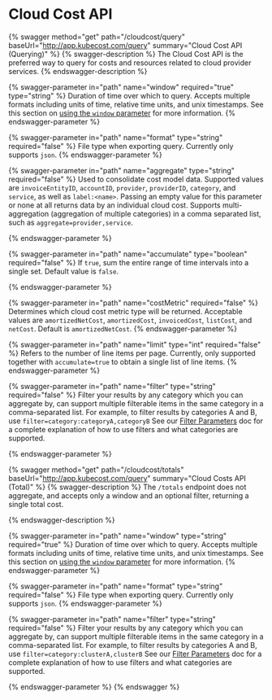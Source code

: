 # Cloud Cost API

{% swagger method="get" path="/cloudcost/query" baseUrl="http://app.kubecost.com/query" summary="Cloud Cost API (Querying)" %}
{% swagger-description %}
The Cloud Cost API is the preferred way to query for costs and resources related to cloud provider services.
{% endswagger-description %}

{% swagger-parameter in="path" name="window" required="true" type="string" %}
Duration of time over which to query. Accepts multiple formats including units of time, relative time units, and unix timestamps. See this section on [using the `window` parameter](/apis/api-directory/api-directory.md#using-the-window-parameter) for more information.
{% endswagger-parameter %}

{% swagger-parameter in="path" name="format" type="string" required="false" %}
File type when exporting query. Currently only supports `json`.
{% endswagger-parameter %}

{% swagger-parameter in="path" name="aggregate" type="string" required="false" %}
Used to consolidate cost model data. Supported values are `invoiceEntityID`, `accountID`, `provider`, `providerID`, `category`, and `service`, as well as `label:<name>`. Passing an empty value for this parameter or none at all returns data by an individual cloud cost. Supports multi-aggregation (aggregation of multiple categories) in a comma separated list, such as `aggregate=provider,service`.



{% endswagger-parameter %}

{% swagger-parameter in="path" name="accumulate" type="boolean" required="false" %}
If `true`, sum the entire range of time intervals into a single set. Default value is `false`.

{% endswagger-parameter %}

{% swagger-parameter in="path" name="costMetric" required="false" %}
Determines which cloud cost metric type will be returned. Acceptable values are `amortizedNetCost`, `amortizedCost`, `invoicedCost`, `listCost`, and `netCost`. Default is `amortizedNetCost`.
{% endswagger-parameter %}

{% swagger-parameter in="path" name="limit" type="int" required="false" %}
Refers to the number of line items per page. Currently, only supported together with `accumulate=true` to obtain a single list of line items.
{% endswagger-parameter %}

{% swagger-parameter in="path" name="filter" type="string" required="false" %}
Filter your results by any category which you can aggregate by, can support multiple filterable items in the same category in a comma-separated list. For example, to filter results by categories A and B, use `filter=category:categoryA,categoryB` See our [Filter Parameters](/apis/filter-parameters.md) doc for a complete explanation of how to use filters and what categories are supported.


{% endswagger-parameter %}


{% swagger method="get" path="/cloudcost/totals" baseUrl="http://app.kubecost.com/query" summary="Cloud Costs API (Total)" %}
{% swagger-description %}
The `/totals` endpoint does not aggregate, and accepts only a window and an optional filter, returning a single total cost.

{% endswagger-description %}

{% swagger-parameter in="path" name="window" type="string" required="true" %}
Duration of time over which to query. Accepts multiple formats including units of time, relative time units, and unix timestamps. See this section on [using the `window` parameter](/apis/api-directory/api-directory.md#using-the-window-parameter) for more information.
{% endswagger-parameter %}

{% swagger-parameter in="path" name="format" type="string" required="false" %}
File type when exporting query. Currently only supports `json`.
{% endswagger-parameter %}

{% swagger-parameter in="path" name="filter" type="string" required="false" %}
Filter your results by any category which you can aggregate by, can support multiple filterable items in the same category in a comma-separated list. For example, to filter results by categories A and B, use `filter=category:clusterA,clusterB` See our [Filter Parameters](/apis/filter-parameters.md) doc for a complete explanation of how to use filters and what categories are supported.

{% endswagger-parameter %}
{% endswagger %}